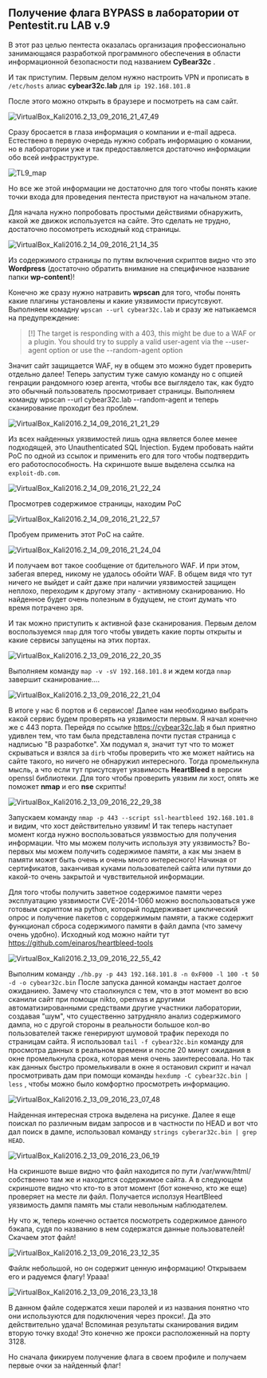 ## Получение флага BYPASS в лаборатории от Pentestit.ru LAB v.9

В этот раз целью пентеста оказалась организация профессионально занимающаяся разработкой программного обеспечения в области информационной безопасности под названием **CyBear32c** . 

И так приступим. Первым делом нужно настроить VPN и прописать в `/etc/hosts` алиас **cybear32c.lab** для `ip 192.168.101.8` 

После этого можно открыть в браузере и посмотреть на сам сайт.

![VirtualBox_Kali2016.2_13_09_2016_21_47_49](https://github.com/CyberLight/writeups/blob/master/PENTESTIT.RU_LAB_9/BYPASS/imgs/VirtualBox_Kali2016.2_13_09_2016_21_47_49.png)

Сразу бросается в глаза информация о компании и e-mail адреса. Естествено в первую очередь нужно собрать информацию о комании, но в лаборатории уже и так предоставляется достаточно информации обо всей инфраструктуре.

![TL9_map](https://github.com/CyberLight/writeups/blob/master/PENTESTIT.RU_LAB_9/BYPASS/imgs/TL9_map.png)

Но все же этой информации не достаточно для того чтобы понять какие точки входа для проведения пентеста приствуют на начальном этапе.

Для начала нужно попробовать простыми действиями обнаружить, какой же движок используется на сайте. Это сделать не трудно, достаточно посомотреть исходный код страницы.

![VirtualBox_Kali2016.2_14_09_2016_21_14_35](https://github.com/CyberLight/writeups/blob/master/PENTESTIT.RU_LAB_9/BYPASS/imgs/VirtualBox_Kali2016.2_14_09_2016_21_14_35.png)

Из содержимого страницы по путям включения скриптов видно что это **Wordpress** (достаточно обратить внимание на специфичное название папки **wp-content**)!  

Конечно же сразу нужно натравить **wpscan** для того, чтобы понять какие плагины установлены и какие уязвимости присутсвуют. Выполняем комадну `wpscan --url cybear32c.lab` и сразу же натыкаемся на предупреждение: 

> [!] The target is responding with a 403, this might be due to a WAF or a plugin.
> You should try to supply a valid user-agent via the --user-agent option or use the --random-agent option

Значит сайт защищается WAF, ну в общем это можно будет проверить отдельно далее! Теперь запустим туже самую команду но с опцией генрации рандомного юзер агента, чтобы все выглядело так, как будто это обычный пользователь просмотривает страницы. Выполняем команду wpscan --url cybear32c.lab --random-agent и теперь сканирование проходит без проблем.

![VirtualBox_Kali2016.2_14_09_2016_21_21_29](https://github.com/CyberLight/writeups/blob/master/PENTESTIT.RU_LAB_9/BYPASS/imgs/VirtualBox_Kali2016.2_14_09_2016_21_21_29.png)

Из всех найденных уязвимостей лишь одна является более менее подходящей, это Unauthenticated SQL Injection. Будем пробовать найти PoC по одной из ссылок и применить его для того чтобы подтвердить его работоспособность. На скриншоте выше выделена ссылка на `exploit-db.com`.

![VirtualBox_Kali2016.2_14_09_2016_21_22_24](https://github.com/CyberLight/writeups/blob/master/PENTESTIT.RU_LAB_9/BYPASS/imgs/VirtualBox_Kali2016.2_14_09_2016_21_22_24.png)

Просмотрев содержимое страницы, находим PoC 

![VirtualBox_Kali2016.2_14_09_2016_21_22_57](https://github.com/CyberLight/writeups/blob/master/PENTESTIT.RU_LAB_9/BYPASS/imgs/VirtualBox_Kali2016.2_14_09_2016_21_22_57.png)

Пробуем применить этот PoC на сайте.

![VirtualBox_Kali2016.2_14_09_2016_21_24_04](https://github.com/CyberLight/writeups/blob/master/PENTESTIT.RU_LAB_9/BYPASS/imgs/VirtualBox_Kali2016.2_14_09_2016_21_24_04.png)

И получаем вот такое сообщение от бдительного WAF. И при этом, забегая вперед, никому не удалось обойти WAF. В общем видя что тут ничего не выйдет и сайт даже при наличии уязвимостей защищен неплохо, переходим к другому этапу - активному сканированию. Но найденное будет очень полезным в будущем, не стоит думать что время потрачено зря.

И так можно приступить к активной фазе сканирования. Первым делом воспользуемся `nmap` для того чтобы увидеть какие порты открыты и какие сервисы запущены на этих портах.

![VirtualBox_Kali2016.2_13_09_2016_22_20_35](https://github.com/CyberLight/writeups/blob/master/PENTESTIT.RU_LAB_9/BYPASS/imgs/VirtualBox_Kali2016.2_13_09_2016_22_20_35.png)

Выполняем команду `map -v -sV 192.168.101.8` и ждем когда `nmap` завершит сканирование.... 

![VirtualBox_Kali2016.2_13_09_2016_22_21_04](https://github.com/CyberLight/writeups/blob/master/PENTESTIT.RU_LAB_9/BYPASS/imgs/VirtualBox_Kali2016.2_13_09_2016_22_21_04.png)

В итоге у нас 6 портов и 6 сервисов! Далее нам необходимо выбрать какой сервис будем проверять на уязвимости первым. Я начал конечно же с 443 порта. Перейдя по ссылке https://cybear32c.lab я был приятно удивлен тем, что там была представлена почти пустая страница с надписью "В разработке". Хм подумал я, значит тут что то может скрываться и взялся за `dirb` чтобы проверить что же может найтись на сайте такого, но ничего не обнаружил интересного. Тогда промелькнула мысль, а что если тут присутсвует уязвимость **HeartBleed** в версии openssl библиотеки. Для того чтобы проверить уязвим ли хост, опять же поможет **nmap** и его **nse** скрипты!

 ![VirtualBox_Kali2016.2_13_09_2016_22_29_38](https://github.com/CyberLight/writeups/blob/master/PENTESTIT.RU_LAB_9/BYPASS/imgs/VirtualBox_Kali2016.2_13_09_2016_22_29_38.png)

Запускаем команду `nmap -p 443 --script ssl-heartbleed 192.168.101.8` и видим, что хост действительно уязвим! И так теперь наступает момент когда нужно воспользоваться уязвмостью для получения информации. Что мы можем получить используя эту уязвимость? Во-первых мы можем получить содержимое памяти, а как мы знаем в памяти может быть очень и очень много интересного! Начиная от сертификатов, заканчивая куками пользователей сайта или путями до какой-то очень закрытой и чувствительной информации.

Для того чтобы получить заветное содержимое памяти через эксплуатацию уязвимости CVE-2014-1060 можно воспользоваться уже готовым скриптом на python, который поддерживает циклический опрос и получение пакетов с сордержимым памяти, а также содержит функционал сброса содержимого памяти в файл дампа (что замечу очень удобно). Исходный код можно найти тут https://github.com/einaros/heartbleed-tools

 ![VirtualBox_Kali2016.2_13_09_2016_22_55_42](https://github.com/CyberLight/writeups/blob/master/PENTESTIT.RU_LAB_9/BYPASS/imgs/VirtualBox_Kali2016.2_13_09_2016_22_55_42.png)

Выполним команду `./hb.py -p 443 192.168.101.8 -n 0xF000 -l 100 -t 50 -d -o cybear32c.bin` После запуска данной команды настает долгое ожиданиею. Замечу что стаолкнулся с тем, что в этот момент во всю сканили сайт при помощи nikto, openvas и другими автоматизированными средствами другие участники лаборатории, создавая "шум", что существенно затрудняло анализ содержимого дампа, но с другой стороны в реальности большое кол-во пользователей также генерируют шумовой трафик переходя по страницам сайта. Я использовал `tail -f cybear32c.bin` команду для просмотра данных в реальном времени и после 20 минут ожидания в окне промелькнула срока, которая меня очень заинтересовала. Но так как данных быстро промелькивали в окне я остановил скрипт и начал просмотривать дам при помощи команды `hexdump -C cybear32c.bin | less` , чтобы можно было комфортно просмотреть информацию.

![VirtualBox_Kali2016.2_13_09_2016_23_07_48](https://github.com/CyberLight/writeups/blob/master/PENTESTIT.RU_LAB_9/BYPASS/imgs/VirtualBox_Kali2016.2_13_09_2016_23_07_48.png)

Найденная интересная строка выделена на рисунке. Далее я еще поискал по различным видам запросов и в частности по HEAD и вот что дал поиск в дампе, использовал команду `strings cyberar32c.bin | grep HEAD`.

![VirtualBox_Kali2016.2_13_09_2016_23_06_19](https://github.com/CyberLight/writeups/blob/master/PENTESTIT.RU_LAB_9/BYPASS/imgs/VirtualBox_Kali2016.2_13_09_2016_23_06_19.png)

На скриншоте выше видно что файл находится по пути /var/www/html/ собственно там же и находится содержимое сайта. А в следующем скриншоте видно что кто-то в этот момент (бот конечно, кто же еще) проверяет на месте ли файл. Получается исползуя HeartBleed уязвимость дампя память мы стали невольным наблюдателем. 

Ну что ж, теперь конечно остается посмотреть содержимое данного бэкапа, cудя по названию в нем содержатся данные пользователей! Скачаем этот файл! 

 ![VirtualBox_Kali2016.2_13_09_2016_23_12_35](https://github.com/CyberLight/writeups/blob/master/PENTESTIT.RU_LAB_9/BYPASS/imgs/VirtualBox_Kali2016.2_13_09_2016_23_12_35.png)

Файлк небольшой, но он содержит ценную информацию! Открываем его и радуемся флагу! Урааа!

![VirtualBox_Kali2016.2_13_09_2016_23_13_18](imgs\VirtualBox_Kali2016.2_13_09_2016_23_13_18.png)

В данном файле содержатся хеши паролей и из названия понятно что они используются для подключения через прокси!. Да это действительно удача! Вспоминая результаты сканирования видим вторую точку входа! Это конечно же прокси расположенный на порту 3128.

Но сначала фикируем получение флага в своем профиле и получаем первые очки за найденный флаг!
